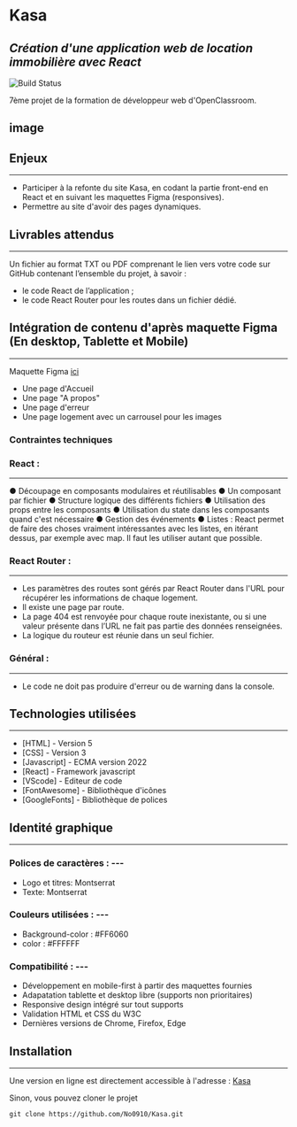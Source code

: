 # Kasa
## _Création d'une application web de location immobilière avec React_

![Build Status](https://badge.buildkite.com/sample.svg?status=passing)

7ème projet de la formation de développeur web d'OpenClassroom.

## image

## Enjeux
---
- Participer à la refonte du site Kasa, en codant la partie front-end en React et en suivant les maquettes Figma (responsives).
- Permettre au site d'avoir des pages dynamiques.

## Livrables attendus
---
Un fichier au format TXT ou PDF comprenant le lien vers votre code sur GitHub contenant l’ensemble du projet, à savoir :
- le code React de l’application ;
- le code React Router pour les routes dans un fichier dédié.

## Intégration de contenu d'après maquette Figma (En desktop, Tablette et Mobile)
---
Maquette Figma [ici](https://www.figma.com/file/bAnXDNqRKCRRP8mY2gcb5p/ARCHIVE-UI-Design-Kasa-FR?type=design&node-id=3-0)
- Une page d'Accueil
- Une page "A propos"
- Une page d'erreur
- Une page logement avec un carrousel pour les images

### Contraintes techniques

### React :
---
● Découpage en composants modulaires et réutilisables 
● Un composant par fichier
● Structure logique des différents fichiers 
● Utilisation des props entre les composants 
● Utilisation du state dans les composants quand c'est nécessaire 
● Gestion des événements 
● Listes : React permet de faire des choses vraiment intéressantes avec
les listes, en itérant dessus, par exemple avec map. Il faut les utiliser
autant que possible.

### React Router :
---
- Les paramètres des routes sont gérés par React Router dans l'URL
pour récupérer les informations de chaque logement.
- Il existe une page par route.
- La page 404 est renvoyée pour chaque route inexistante, ou si une
valeur présente dans l’URL ne fait pas partie des données
renseignées.
- La logique du routeur est réunie dans un seul fichier.

### Général :
---
- Le code ne doit pas produire d'erreur ou de warning dans la console.


## Technologies utilisées
---
- [HTML] - Version 5
- [CSS] - Version 3
- [Javascript] - ECMA version 2022
- [React] - Framework javascript
- [VScode] - Editeur de code
- [FontAwesome] - Bibliothèque d'icônes
- [GoogleFonts] - Bibliothèque de polices

## Identité graphique
---
### Polices de caractères : ---
- Logo et titres: Montserrat
- Texte: Montserrat

### Couleurs utilisées : ---
- Background-color : #FF6060
- color : #FFFFFF

### Compatibilité : ---
- Développement en mobile-first à partir des maquettes fournies
- Adapatation tablette et desktop libre (supports non prioritaires)
- Responsive design intégré sur tout supports
- Validation HTML et CSS du W3C
- Dernières versions de Chrome, Firefox, Edge

## Installation
---
Une version en ligne est directement accessible à l'adresse : [Kasa](https://nd-kasa.netlify.app/)

Sinon, vous pouvez cloner le projet
```terminal
git clone https://github.com/No0910/Kasa.git
```
